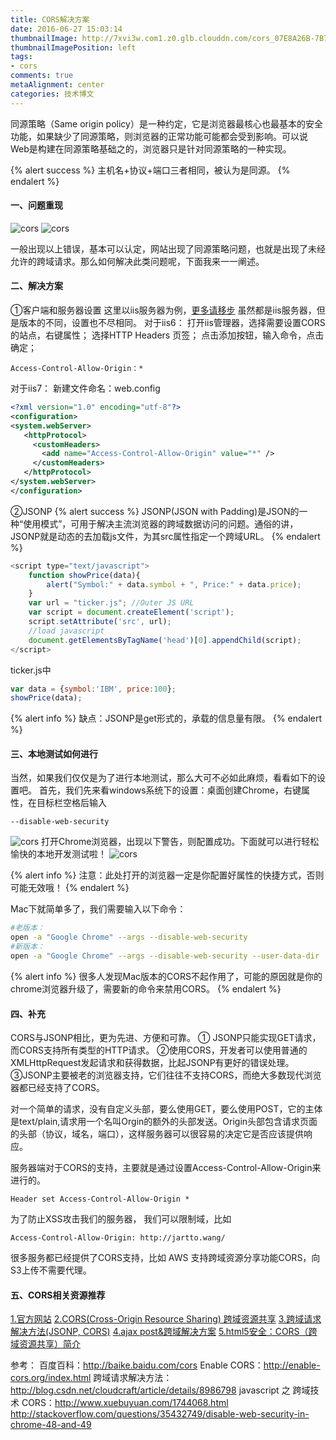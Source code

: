 ```yaml
---
title: CORS解决方案
date: 2016-06-27 15:03:14
thumbnailImage: http://7xvi3w.com1.z0.glb.clouddn.com/cors_07E8A26B-7B79-44FE-891E-22AB563CD157.png
thumbnailImagePosition: left
tags: 
- cors
comments: true
metaAlignment: center
categories: 技术博文
---
```

同源策略（Same origin policy）是一种约定，它是浏览器最核心也最基本的安全功能，如果缺少了同源策略，则浏览器的正常功能可能都会受到影响。可以说Web是构建在同源策略基础之的，浏览器只是针对同源策略的一种实现。
<!-- more -->
{% alert success %}
主机名+协议+端口三者相同，被认为是同源。
{% endalert %}

#### 一、问题重现
![cors](http://7xvi3w.com1.z0.glb.clouddn.com/cors_FD8DA08A-E4CC-45CB-9E76-9D4EF37AEEB9.png)
![cors](http://7xvi3w.com1.z0.glb.clouddn.com/cors_1FBAD133-35C5-4AC4-8329-B3B433A062BA.png)

一般出现以上错误，基本可以认定，网站出现了同源策略问题，也就是出现了未经允许的跨域请求。那么如何解决此类问题呢，下面我来一一阐述。


#### 二、解决方案
①客户端和服务器设置
这里以iis服务器为例，[更多请移步](http://enable-cors.org/server.html)
虽然都是iis服务器，但是版本的不同，设置也不尽相同。
对于iis6：
打开iis管理器，选择需要设置CORS的站点，右键属性；
选择HTTP Headers 页签；
点击添加按钮，输入命令，点击确定；
```
Access-Control-Allow-Origin：*
```
对于iis7：
新建文件命名：web.config
```xml
<?xml version="1.0" encoding="utf-8"?>
<configuration>
<system.webServer>
   <httpProtocol>
     <customHeaders>
       <add name="Access-Control-Allow-Origin" value="*" />
     </customHeaders>
   </httpProtocol>
</system.webServer>
</configuration>
```

②JSONP
{% alert success %}
JSONP(JSON with Padding)是JSON的一种“使用模式”，可用于解决主流浏览器的跨域数据访问的问题。通俗的讲，JSONP就是动态的去加载js文件，为其src属性指定一个跨域URL。
{% endalert %}

```js
<script type="text/javascript">
    function showPrice(data){
        alert("Symbol:" + data.symbol + ", Price:" + data.price);
    }
    var url = "ticker.js"; //Outer JS URL
    var script = document.createElement('script');
    script.setAttribute('src', url);
    //load javascript
    document.getElementsByTagName('head')[0].appendChild(script);
</script>
```
ticker.js中
```js
var data = {symbol:'IBM', price:100};
showPrice(data);
```
{% alert info %}
缺点：JSONP是get形式的，承载的信息量有限。
{% endalert %}

#### 三、本地测试如何进行
当然，如果我们仅仅是为了进行本地测试，那么大可不必如此麻烦，看看如下的设置吧。
首先，我们先来看windows系统下的设置：桌面创建Chrome，右键属性，在目标栏空格后输入 
```
--disable-web-security
```
![cors](http://7xvi3w.com1.z0.glb.clouddn.com/cors_CFE74C5D-058B-468C-9D0A-8AD9931214B9.png)
打开Chrome浏览器，出现以下警告，则配置成功。下面就可以进行轻松愉快的本地开发测试啦！
![cors](http://7xvi3w.com1.z0.glb.clouddn.com/cors_Image.png)

{% alert info %}
注意：此处打开的浏览器一定是你配置好属性的快捷方式，否则可能无效哦！
{% endalert %}

Mac下就简单多了，我们需要输入以下命令：
```sh
#老版本：
open -a "Google Chrome" --args --disable-web-security
#新版本：
open -a "Google Chrome" --args --disable-web-security --user-data-dir
```
{% alert info %}
很多人发现Mac版本的CORS不起作用了，可能的原因就是你的chrome浏览器升级了，需要新的命令来禁用CORS。
{% endalert %}

#### 四、补充
CORS与JSONP相比，更为先进、方便和可靠。
① JSONP只能实现GET请求，而CORS支持所有类型的HTTP请求。
②使用CORS，开发者可以使用普通的XMLHttpRequest发起请求和获得数据，比起JSONP有更好的错误处理。
③JSONP主要被老的浏览器支持，它们往往不支持CORS，而绝大多数现代浏览器都已经支持了CORS。

对一个简单的请求，没有自定义头部，要么使用GET，要么使用POST，它的主体是text/plain,请求用一个名叫Orgin的额外的头部发送。Origin头部包含请求页面的头部（协议，域名，端口），这样服务器可以很容易的决定它是否应该提供响应。

服务器端对于CORS的支持，主要就是通过设置Access-Control-Allow-Origin来进行的。
```
Header set Access-Control-Allow-Origin *
```
为了防止XSS攻击我们的服务器， 我们可以限制域，比如
```
Access-Control-Allow-Origin: http://jartto.wang/
```
很多服务都已经提供了CORS支持，比如 AWS 支持跨域资源分享功能CORS，向S3上传不需要代理。

#### 五、CORS相关资源推荐
[1.官方网站](http://enable-cors.org/index.html)
[2.CORS(Cross-Origin Resource Sharing) 跨域资源共享](http://my.oschina.net/dongwq/blog/137147)
[3.跨域请求解决方法(JSONP, CORS)](http://blog.csdn.net/cloudcraft/article/details/8986798)
[4.ajax post&跨域解决方案](http://www.360doc.com/content/14/0106/11/15643_343005039.shtml)
[5.html5安全：CORS（跨域资源共享）简介](http://blog.csdn.net/hfahe/article/details/7730944)

参考：
百度百科：http://baike.baidu.com/cors
Enable CORS：http://enable-cors.org/index.html
跨域请求解决方法：http://blog.csdn.net/cloudcraft/article/details/8986798
javascript 之 跨域技术 CORS：http://www.xuebuyuan.com/1744068.html
http://stackoverflow.com/questions/35432749/disable-web-security-in-chrome-48-and-49












